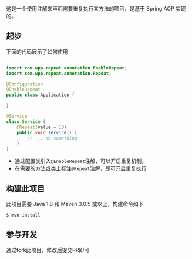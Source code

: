 这是一个使用注解来声明需要重复执行某方法的项目，是基于 Spring AOP 实现的。

## 起步

下面的代码展示了如何使用

```java

import com.wpp.repeat.annotation.EnableRepeat;
import com.wpp.repeat.annotation.Repeat;

@Configuration
@EnableRepeat
public class Application {

}

@Service
class Service {
    @Repeat(value = 10)
    public void service() {
        // ... do something
    }
}
```

- 通过配置类引入`@EnableRepeat`注解，可以开启重复机制。
- 在需要的方法或类上标注`@Repeat`注解，即可开启重复执行

## 构建此项目

此项目需要 Java 1.8 和 Maven 3.0.5 或以上，构建命令如下

```
$ mvn install
```

## 参与开发

通过fork此项目，修改后提交PR即可